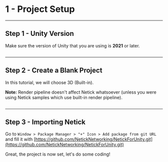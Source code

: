 # 1 - Project Setup

---

## Step 1 - Unity Version
Make sure the version of Unity that you are using is **2021** or later.

<figure><img src="../../images/getting-started/101-unity-versions.png" alt=""><figcaption></figcaption></figure>

---

## Step 2 - Create a Blank Project
In this tutorial, we will choose 3D (Built-in).

**Note:** Render pipeline doesn't affect Netick whatsoever (unless you were using Netick samples which use built-in render pipeline).

<figure><img src="../../images/getting-started/101-create-project.png" alt=""><figcaption></figcaption></figure>

---

## Step 3 - Importing Netick

Go to `Window > Package Manager > "+" Icon > Add package from git URL` and fill it with [https://github.com/NetickNetworking/NetickForUnity.git](https://github.com/NetickNetworking/NetickForUnity.git)


Great, the project is now set, let's do some coding!